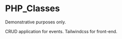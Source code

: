 # PHP_Classes
Demonstrative purposes only.

CRUD application for events.
Tailwindcss for front-end.
